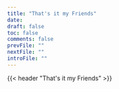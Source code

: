 ```yaml
---
title: "That's it my Friends"
date:
draft: false
toc: false
comments: false
prevFile: ""
nextFile: ""
introFile: ""
---
```


{{< header "That's it my Friends" >}}
